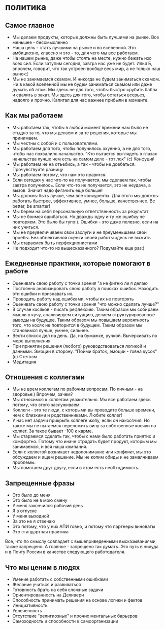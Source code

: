 # политика

## Самое главное

- Мы делаем продукты, которые должны быть лучшими на рынке. Все меньшее - бессмысленно
- Наша цель - стать лучшими на рынке и во вселенной. Это амбициозно, классно и это - то, для чего мы все работаем.
- На нашем рынке, даже чтобы стоять на месте, нужно бежать изо всех сил. Если затупим сегодня, завтра нас уже не будет. Илья Б, впрочем, говорит, что так устроен вообще весь мир, а не только наш рынок:)
- Мы не занимаемся скамом. И никогда не будем заниматься скамом. Ни в какой вселенной мы не будем заниматься скамом или даже думать об этом. Мы здесь не для того, чтобы быстро срубить бабла и свалить в закат. Мы здесь для того, чтобы остаться всерьез, надолго и прочно. Капитал для нас важнее прибыли в моменте. 

## Как мы работаем

- Мы работаем так, чтобы в любой момент времени нам было не стыдно за то, что мы делаем и за те решения, которые мы принимаем.
- Мы честны с собой и с пользователями.
- Мы работаем для того, чтобы получилось охуенно, а не для того, чтобы нас похвалило начальство. "Кто пытается выглядеть в глазах начальства лучше чем есть на самом деле - тот лох" (с) Конфуций
- Мы работаем не на отъебись, а так - чтобы не доебаться. Прочувствуйте разницу
- Мы работаем потому, что нам это нравится
- Если сегодня у нас что-то не получается, мы сделаем так, чтобы завтра получилось. Если что-то не получается, это не неудача, а вызов. Значит надо фигачить еще больше!
- Мы должны быть лучше, чем все конкуренты. Для этого мы должны работать быстрее, эффективнее, умнее, больше, качественнее. Be better, be smarter!
- Мы берем на себя персональную ответственность за результат
- Мы не боимся ошибаться. Но дважды одну и ту же ошибку не повторяем. Это было бы тупо:). Ошибки - это даже полезно, если на них учиться. 
- Мы не преувеличиваем свои заслуги и не преуменьшаем свои проебы. Без объективной оценки своей работы здесь не выжить
- Мы стараемся быть перфекционистами
- Не подходит что-то из вышесказанного? Подумайте еще раз:)

## Ежедневные практики, которые помогают в работе

- Оценивать свою работу с точки зрения "а не фигню ли я делаю
- Постоянно анализировать свою работу в поисках ошибок. Находить эти ошибки и признавать их. 
- Проводить работу над ошибками, чтобы их не повторять
- Оценивать свою работу с точки зрения "что можно сделать лучше?"
- В случае косяков - писать рефлексию. Таким образом мы собираем мысли в кучу, анализируем ситуацию, делаем структурированные выводы на будущее. Таким образом мы повышаем вероятность того, что косяк не повторится в будущем. Таким образом мы становимся лучше, умнее, сильнее.
- Вести список дел на день. Да, на бумажке, ручкой. Вычеркивать по мере выполнения
- При принятии решения (любого) руководствоваться логикой и данными. Эмоции в сторону. "Пойми браток, эмоции - говна кусок" (с) Стетхэм
- Медитация

## Отношения с коллегами

- Мы не врем коллегам по рабочим вопросам. По личным - на здоровье:) Впрочем, зачем? 
- Мы относимся к коллегам уважительно. Мы все работаем здесь потому, что этого заслуживаем.
- Коллеги - это те люди, с которыми вы проводите больше времени, чем с близкими и родственниками. Любите коллег!
- У нас нет задачи прикрыть коллеге жопу, если он накосячил. Но также мы не пытаемся переложить вину за собственные косяки на коллег. За такое бывает -100 к карме. 
- Мы стараемся сделать так, чтобы с нами было работать приятно и комфортно. Потому что иначе страдать будет продукт, которым мы занимаемся, и вся наша компания.
- Если с коллегой возникает недопонимание или конфликт, мы это обсуждаем и ищем решение. Мы не копим обиды и не замалчиваем проблемы.
- Мы помогаем друг другу, если в этом есть необходимость.

## Запрещенные фразы

- Это было до меня
- Это было не в мою смену
- У меня закончился рабочий день
- Я в отпуске
- У меня выходной
- За это не я отвечаю
- Это потому, что у них АПИ говно, и потому что партнеры виноваты
- Это стандартная практика

Все, что по смыслу совпадает с вышеприведенными высказываниями, также запрещено.
А главное - запрещено так думать.
Это путь в никуда и в Почту России в качестве следующего работодателя.

## Что мы ценим в людях

- Умение работать с собственными ошибками
- Желание учиться и развиваться
- Готовность брать на себя сложные задачи
- Ориентированность на Деливери
- Способность принимать решения на основе логики и фактов
- Инициативность
- Увлеченность 
- Отсутствие “религиозных” и прочих ментальных барьеров
- Самоходность и способности к самоорганизации


